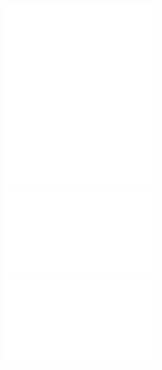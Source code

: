 <!-- [![Anurag's GitHub stats](https://github-readme-stats.vercel.app/api?username=terryjwyoon)](https://github.com/terryjwyoon/github-readme-stats) -->

![](https://raw.githubusercontent.com/terryjwyoon/github-stats/master/generated/overview.svg#gh-dark-mode-only)
![](https://raw.githubusercontent.com/terryjwyoon/github-stats/master/generated/overview.svg#gh-light-mode-only)
![](https://raw.githubusercontent.com/terryjwyoon/github-stats/master/generated/languages.svg#gh-dark-mode-only)
![](https://raw.githubusercontent.com/terryjwyoon/github-stats/master/generated/languages.svg#gh-light-mode-only)
